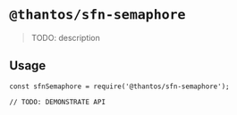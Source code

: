 # `@thantos/sfn-semaphore`

> TODO: description

## Usage

```
const sfnSemaphore = require('@thantos/sfn-semaphore');

// TODO: DEMONSTRATE API
```
